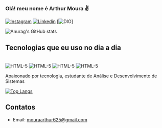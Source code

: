 

### Olá! meu nome é Arthur Moura ✌️
[![Instagram](https://img.shields.io/badge/Instagram-E4405F?style=for-the-badge&logo=instagram&logoColor=white
)](https://www.instagram.com/mouras_arthur/)
[![Linkedin](https://img.shields.io/badge/LinkedIn-0077B5?style=for-the-badge&logo=linkedin&logoColor=white)](www.linkedin.com/in/arthurmoura233
)
[![DIO](https://guiadeti.com.br/wp-content/uploads/2022/01/guia-cursos-dio.png)]

![Anurag's GitHub stats](https://github-readme-stats.vercel.app/api?username=Arthurss123&theme=dark&show_icons=true)

## Tecnologias que eu uso no dia a dia

<div style="Display: inline-block"><br/>
    <img align="center" alt="HTML-5" src="https://img.shields.io/badge/HTML5-E34F26?style=for-the-badge&logo=html5&logoColor=white"/>
    <img align="center" alt="HTML-5" src="https://img.shields.io/badge/CSS3-1572B6?style=for-the-badge&logo=css3&logoColor=white"/>
    <img align="center" alt="HTML-5" src="https://img.shields.io/badge/JavaScript-323330?style=for-the-badge&logo=javascript&logoColor=F7DF1E"/>
    <img align="center" alt="HTML-5" src="https://img.shields.io/badge/React-20232A?style=for-the-badge&logo=react&logoColor=61DAFB"/>
</div><br>

Apaixonado por tecnologia, estudante de Análise e Desenvolvimento de Sistemas

[![Top Langs](https://github-readme-stats.vercel.app/api/top-langs/?username=Arthurss123&layout=compact)](https://github.com/anuraghazra/github-readme-stats)

## Contatos

 - Email: mouraarthur625@gmail.com

